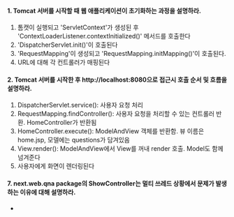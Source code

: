 #### 1. Tomcat 서버를 시작할 때 웹 애플리케이션이 초기화하는 과정을 설명하라.
1. 톰캣이 실행되고 'ServletContext'가 생성된 후 'ContextLoaderListener.contextInitialized()' 메서드를 호출한다
2. 'DispatcherServlet.init()'이 호출된다
3. 'RequestMapping'이 생성되고 'RequestMapping.initMapping()'이 호출된다. 
4.  URL에 대해 각 컨트롤러가 매핑된다

#### 2. Tomcat 서버를 시작한 후 http://localhost:8080으로 접근시 호출 순서 및 흐름을 설명하라.
1. DispatcherServlet.service(): 사용자 요청 처리
2. RequestMapping.findController(): 사용자 요청을 처리할 수 있는 컨트롤러 반환. HomeController가 반환됨
3. HomeController.execute(): ModelAndView 객체를 반환함. 뷰 이름은 home.jsp, 모델에는 questions가 담겨있음
4. View.render(): ModelAndView에서 View를 꺼내 render 호출. Model도 함께 넘겨준다
5. 사용자에게 화면이 렌더링된다


#### 7. next.web.qna package의 ShowController는 멀티 쓰레드 상황에서 문제가 발생하는 이유에 대해 설명하라.
* 
